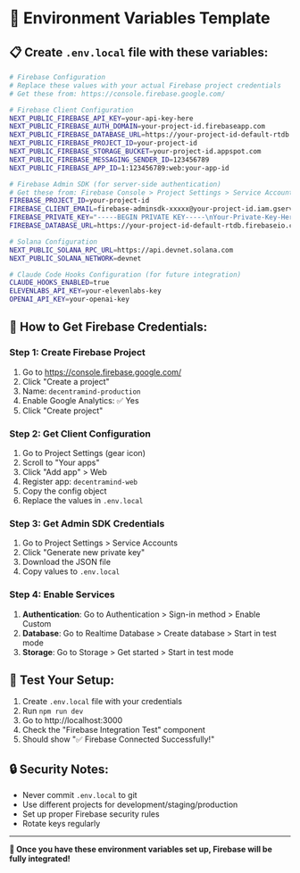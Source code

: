 # 🔧 Environment Variables Template

## 📋 **Create `.env.local` file with these variables:**

```bash
# Firebase Configuration
# Replace these values with your actual Firebase project credentials
# Get these from: https://console.firebase.google.com/

# Firebase Client Configuration
NEXT_PUBLIC_FIREBASE_API_KEY=your-api-key-here
NEXT_PUBLIC_FIREBASE_AUTH_DOMAIN=your-project-id.firebaseapp.com
NEXT_PUBLIC_FIREBASE_DATABASE_URL=https://your-project-id-default-rtdb.firebaseio.com
NEXT_PUBLIC_FIREBASE_PROJECT_ID=your-project-id
NEXT_PUBLIC_FIREBASE_STORAGE_BUCKET=your-project-id.appspot.com
NEXT_PUBLIC_FIREBASE_MESSAGING_SENDER_ID=123456789
NEXT_PUBLIC_FIREBASE_APP_ID=1:123456789:web:your-app-id

# Firebase Admin SDK (for server-side authentication)
# Get these from: Firebase Console > Project Settings > Service Accounts > Generate New Private Key
FIREBASE_PROJECT_ID=your-project-id
FIREBASE_CLIENT_EMAIL=firebase-adminsdk-xxxxx@your-project-id.iam.gserviceaccount.com
FIREBASE_PRIVATE_KEY="-----BEGIN PRIVATE KEY-----\nYour-Private-Key-Here\n-----END PRIVATE KEY-----\n"
FIREBASE_DATABASE_URL=https://your-project-id-default-rtdb.firebaseio.com

# Solana Configuration
NEXT_PUBLIC_SOLANA_RPC_URL=https://api.devnet.solana.com
NEXT_PUBLIC_SOLANA_NETWORK=devnet

# Claude Code Hooks Configuration (for future integration)
CLAUDE_HOOKS_ENABLED=true
ELEVENLABS_API_KEY=your-elevenlabs-key
OPENAI_API_KEY=your-openai-key
```

## 🚀 **How to Get Firebase Credentials:**

### **Step 1: Create Firebase Project**
1. Go to https://console.firebase.google.com/
2. Click "Create a project"
3. Name: `decentramind-production`
4. Enable Google Analytics: ✅ Yes
5. Click "Create project"

### **Step 2: Get Client Configuration**
1. Go to Project Settings (gear icon)
2. Scroll to "Your apps"
3. Click "Add app" > Web
4. Register app: `decentramind-web`
5. Copy the config object
6. Replace the values in `.env.local`

### **Step 3: Get Admin SDK Credentials**
1. Go to Project Settings > Service Accounts
2. Click "Generate new private key"
3. Download the JSON file
4. Copy values to `.env.local`

### **Step 4: Enable Services**
1. **Authentication**: Go to Authentication > Sign-in method > Enable Custom
2. **Database**: Go to Realtime Database > Create database > Start in test mode
3. **Storage**: Go to Storage > Get started > Start in test mode

## 🧪 **Test Your Setup:**

1. Create `.env.local` file with your credentials
2. Run `npm run dev`
3. Go to http://localhost:3000
4. Check the "Firebase Integration Test" component
5. Should show "✅ Firebase Connected Successfully!"

## 🔒 **Security Notes:**

- Never commit `.env.local` to git
- Use different projects for development/staging/production
- Set up proper Firebase security rules
- Rotate keys regularly

---

**🚀 Once you have these environment variables set up, Firebase will be fully integrated!** 